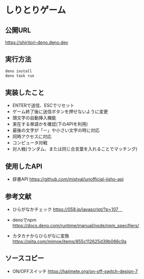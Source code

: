 # しりとりゲーム

## 公開URL
https://shiritori-deno.deno.dev


## 実行方法
```bash
deno install
deno task run
``` 
  
## 実装したこと
* ENTERで送信、ESCでリセット
* ゲーム終了後に送信ボタンを押せないように変更 
* 頭文字の自動挿入機能
* 実在する単語かを確認(下のAPIを利用)
* 最後の文字が「ー」や小さい文字の時に対応
* 同時アクセスに対応
* コンピュータ対戦
* 対人戦(ランダム、または同じ合言葉を入れることでマッチング)

## 使用したAPI
* 辞書API
https://github.com/mistval/unofficial-jisho-api

## 参考文献

* ひらがなかチェック
https://058.jp/javascript/?p=107　

* denoでnpm
https://docs.deno.com/runtime/manual/node/npm_specifiers/

* カタカナからひらがなに変換
https://qiita.com/mimoe/items/855c112625d39b066c9a



## ソースコピー

* ON/OFFスイッチ
https://hajimete.org/on-off-switch-design-7


